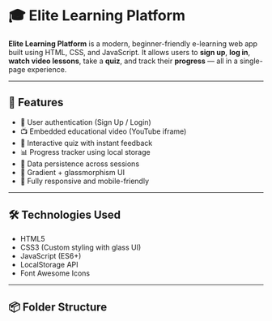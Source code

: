# 🎓 Elite Learning Platform

**Elite Learning Platform** is a modern, beginner-friendly e-learning web app built using HTML, CSS, and JavaScript. It allows users to **sign up**, **log in**, **watch video lessons**, take a **quiz**, and track their **progress** — all in a single-page experience.

---

## 🚀 Features

- 🔐 User authentication (Sign Up / Login)
- 📺 Embedded educational video (YouTube iframe)
- 🧠 Interactive quiz with instant feedback
- 📊 Progress tracker using local storage
- 💾 Data persistence across sessions
- 🎨 Gradient + glassmorphism UI
- 📱 Fully responsive and mobile-friendly

---

## 🛠️ Technologies Used

- HTML5
- CSS3 (Custom styling with glass UI)
- JavaScript (ES6+)
- LocalStorage API
- Font Awesome Icons

---

## 📦 Folder Structure

